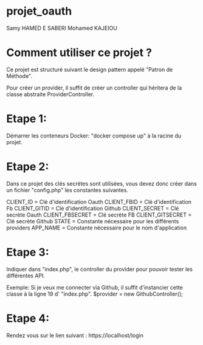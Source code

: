 # projet_oauth
Samy HAMED E SABERI
Mohamed KAJEIOU

# Comment utiliser ce projet ?

Ce projet est structuré suivant le design pattern appelé "Patron de Méthode".

Pour créer un provider, il suffit de créer un controller qui héritera de la classe abstraite ProviderController.


# Etape 1:

Démarrer les conteneurs Docker: "docker compose up" à la racine du projet.

# Etape 2:

Dans ce projet des clés secrètes sont utilisées, vous devez donc créer dans un fichier "config.php" les constantes suivantes.

CLIENT_ID = Clé d'identification Oauth
CLIENT_FBID = Clé d'identification Fb
CLIENT_GITID = Clé d'identification Github
CLIENT_SECRET = Clé secrète Oauth
CLIENT_FBSECRET = Clé secrète FB
CLIENT_GITSECRET = Clé secrète Github
STATE = Constante nécessaire pour les différents providers
APP_NAME = Constante nécessaire pour le nom d'application

# Etape 3:

Indiquer dans "index.php", le controller du provider pour pouvoir tester les différentes API.

Exemple: Si je veux me connecter via Github, il suffit d'instancier cette classe à la ligne 19 d' "index.php".
	$provider = new GithubController();

# Etape 4:

Rendez vous sur le lien suivant : https://localhost/login